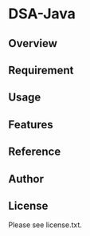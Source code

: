 # DSA-Java 

## Overview


## Requirement


## Usage


## Features


## Reference


## Author


## License

Please see license.txt.
